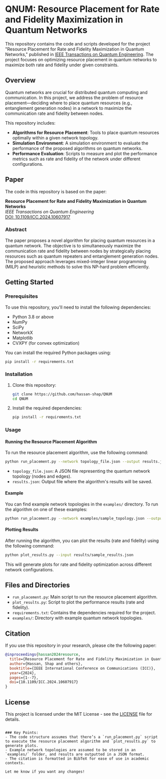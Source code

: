 # QNUM: Resource Placement for Rate and Fidelity Maximization in Quantum Networks

This repository contains the code and scripts developed for the project "Resource Placement for Rate and Fidelity Maximization in Quantum Networks," published in [IEEE Transactions on Quantum Engineering](https://ieeexplore.ieee.org/stamp/stamp.jsp?arnumber=10607917). The project focuses on optimizing resource placement in quantum networks to maximize both rate and fidelity under given constraints.

## Overview

Quantum networks are crucial for distributed quantum computing and communication. In this project, we address the problem of resource placement—deciding where to place quantum resources (e.g., entanglement generation nodes) in a network to maximize the communication rate and fidelity between nodes.

This repository includes:

- **Algorithms for Resource Placement**: Tools to place quantum resources optimally within a given network topology.
- **Simulation Environment**: A simulation environment to evaluate the performance of the proposed algorithms on quantum networks.
- **Performance Evaluation**: Scripts to measure and plot the performance metrics such as rate and fidelity of the network under different configurations.

## Paper

The code in this repository is based on the paper:

**Resource Placement for Rate and Fidelity Maximization in Quantum Networks**  
*IEEE Transactions on Quantum Engineering*  
[DOI: 10.1109/ICC.2024.10607917](https://ieeexplore.ieee.org/stamp/stamp.jsp?arnumber=10607917)

### Abstract

The paper proposes a novel algorithm for placing quantum resources in a quantum network. The objective is to simultaneously maximize the communication rate and fidelity between nodes by strategically placing resources such as quantum repeaters and entanglement generation nodes. The proposed approach leverages mixed-integer linear programming (MILP) and heuristic methods to solve this NP-hard problem efficiently.

## Getting Started

### Prerequisites

To use this repository, you'll need to install the following dependencies:

- Python 3.8 or above
- NumPy
- SciPy
- NetworkX
- Matplotlib
- CVXPY (for convex optimization)

You can install the required Python packages using:

```bash
pip install -r requirements.txt
```

### Installation

1. Clone this repository:

   ```bash
   git clone https://github.com/hassan-shap/QNUM
   cd QNUM
   ```

2. Install the required dependencies:

   ```bash
   pip install -r requirements.txt
   ```

### Usage

#### Running the Resource Placement Algorithm

To run the resource placement algorithm, use the following command:

```bash
python run_placement.py --network topology_file.json --output results.json
```

- `topology_file.json`: A JSON file representing the quantum network topology (nodes and edges).
- `results.json`: Output file where the algorithm's results will be saved.

#### Example

You can find example network topologies in the `examples/` directory. To run the algorithm on one of these examples:

```bash
python run_placement.py --network examples/sample_topology.json --output results/sample_results.json
```

#### Plotting Results

After running the algorithm, you can plot the results (rate and fidelity) using the following command:

```bash
python plot_results.py --input results/sample_results.json
```

This will generate plots for rate and fidelity optimization across different network configurations.

## Files and Directories

- `run_placement.py`: Main script to run the resource placement algorithm.
- `plot_results.py`: Script to plot the performance results (rate and fidelity).
- `requirements.txt`: Contains the dependencies required for the project.
- `examples/`: Directory with example quantum network topologies.

## Citation

If you use this repository in your research, please cite the following paper:

```bibtex
@inproceedings{hassan2024resource,
  title={Resource Placement for Rate and Fidelity Maximization in Quantum Networks},
  author={Hassan, Shap and others},
  booktitle={IEEE International Conference on Communications (ICC)},
  year={2024},
  pages={1--7},
  doi={10.1109/ICC.2024.10607917}
}
```

## License

This project is licensed under the MIT License - see the [LICENSE](LICENSE) file for details.
```

### Key Points:
- The code structure assumes that there’s a `run_placement.py` script to execute the resource placement algorithm and `plot_results.py` to generate plots.
- Example network topologies are assumed to be stored in an `examples/` folder, and results are outputted in a JSON format.
- The citation is formatted in BibTeX for ease of use in academic contexts.

Let me know if you want any changes!
